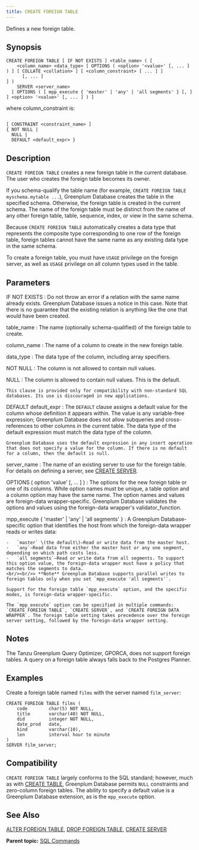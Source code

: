 ```yaml
---
title: CREATE FOREIGN TABLE 
---
```


Defines a new foreign table.

## <a id="section2"></a>Synopsis 

``` {#sql_command_synopsis}
CREATE FOREIGN TABLE [ IF NOT EXISTS ] <table_name> ( [
    <column_name> <data_type> [ OPTIONS ( <option> '<value>' [, ... ] ) ] [ COLLATE <collation> ] [ <column_constraint> [ ... ] ]
      [, ... ]
] )
    SERVER <server_name>
  [ OPTIONS ( [ mpp_execute { 'master' | 'any' | 'all segments' } [, ] ] <option> '<value>' [, ... ] ) ]
```

where column\_constraint is:

```

[ CONSTRAINT <constraint_name> ]
{ NOT NULL |
  NULL |
  DEFAULT <default_expr> }
```

## <a id="section3"></a>Description 

`CREATE FOREIGN TABLE` creates a new foreign table in the current database. The user who creates the foreign table becomes its owner.

If you schema-qualify the table name \(for example, `CREATE FOREIGN TABLE myschema.mytable ...`\), Greenplum Database creates the table in the specified schema. Otherwise, the foreign table is created in the current schema. The name of the foreign table must be distinct from the name of any other foreign table, table, sequence, index, or view in the same schema.

Because `CREATE FOREIGN TABLE` automatically creates a data type that represents the composite type corresponding to one row of the foreign table, foreign tables cannot have the same name as any existing data type in the same schema.

To create a foreign table, you must have `USAGE` privilege on the foreign server, as well as `USAGE` privilege on all column types used in the table.

## <a id="section4"></a>Parameters 

IF NOT EXISTS
:   Do not throw an error if a relation with the same name already exists. Greenplum Database issues a notice in this case. Note that there is no guarantee that the existing relation is anything like the one that would have been created.

table\_name
:   The name \(optionally schema-qualified\) of the foreign table to create.

column\_name
:   The name of a column to create in the new foreign table.

data\_type
:   The data type of the column, including array specifiers.

NOT NULL
:   The column is not allowed to contain null values.

NULL
:   The column is allowed to contain null values. This is the default.

    This clause is provided only for compatibility with non-standard SQL databases. Its use is discouraged in new applications.

DEFAULT default\_expr
:   The `DEFAULT` clause assigns a default value for the column whose definition it appears within. The value is any variable-free expression; Greenplum Database does not allow subqueries and cross-references to other columns in the current table. The data type of the default expression must match the data type of the column.

    Greenplum Database uses the default expression in any insert operation that does not specify a value for the column. If there is no default for a column, then the default is null.

server\_name
:   The name of an existing server to use for the foreign table. For details on defining a server, see [CREATE SERVER](CREATE_SERVER.html).

OPTIONS \( option 'value' \[, ... \] \)
:   The options for the new foreign table or one of its columns. While option names must be unique, a table option and a column option may have the same name. The option names and values are foreign-data wrapper-specific. Greenplum Database validates the options and values using the foreign-data wrapper's validator\_function.

mpp\_execute \{ 'master' \| 'any' \| 'all segments' \}
:   A Greenplum Database-specific option that identifies the host from which the foreign-data wrapper reads or writes data:

    -   `master` \(the default\)—Read or write data from the master host.
    -   `any`—Read data from either the master host or any one segment, depending on which path costs less.
    -   `all segments`—Read or write data from all segments. To support this option value, the foreign-data wrapper must have a policy that matches the segments to data.
    <br/><br/>> **Note** Greenplum Database supports parallel writes to foreign tables only when you set `mpp_execute 'all segments'`.

    Support for the foreign table `mpp_execute` option, and the specific modes, is foreign-data wrapper-specific.

    The `mpp_execute` option can be specified in multiple commands: `CREATE FOREIGN TABLE`, `CREATE SERVER`, and `CREATE FOREIGN DATA WRAPPER`. The foreign table setting takes precedence over the foreign server setting, followed by the foreign-data wrapper setting.

## <a id="section5"></a>Notes 

The Tanzu Greenplum Query Optimizer, GPORCA, does not support foreign tables. A query on a foreign table always falls back to the Postgres Planner.

## <a id="section6"></a>Examples 

Create a foreign table named `films` with the server named `film_server`:

```
CREATE FOREIGN TABLE films (
    code        char(5) NOT NULL,
    title       varchar(40) NOT NULL,
    did         integer NOT NULL,
    date_prod   date,
    kind        varchar(10),
    len         interval hour to minute
)
SERVER film_server;
```

## <a id="section7"></a>Compatibility 

`CREATE FOREIGN TABLE` largely conforms to the SQL standard; however, much as with [CREATE TABLE](CREATE_TABLE.html), Greenplum Database permits `NULL` constraints and zero-column foreign tables. The ability to specify a default value is a Greenplum Database extension, as is the `mpp_execute` option.

## <a id="section8"></a>See Also 

[ALTER FOREIGN TABLE](ALTER_FOREIGN_TABLE.html), [DROP FOREIGN TABLE](DROP_FOREIGN_TABLE.html), [CREATE SERVER](CREATE_SERVER.html)

**Parent topic:** [SQL Commands](../sql_commands/sql_ref.html)

